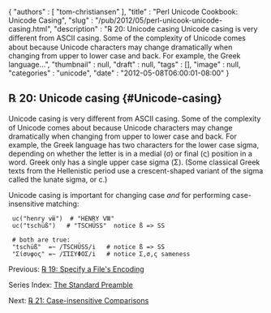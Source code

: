{
   "authors" : [
      "tom-christiansen"
   ],
   "title" : "Perl Unicode Cookbook: Unicode Casing",
   "slug" : "/pub/2012/05/perl-unicook-unicode-casing.html",
   "description" : "℞ 20: Unicode casing Unicode casing is very diﬀerent from ASCII casing. Some of the complexity of Unicode comes about because Unicode characters may change dramatically when changing from upper to lower case and back. For example, the Greek language...",
   "thumbnail" : null,
   "draft" : null,
   "tags" : [],
   "image" : null,
   "categories" : "unicode",
   "date" : "2012-05-08T06:00:01-08:00"
}





℞ 20: Unicode casing {#Unicode-casing}
--------------------

Unicode casing is very diﬀerent from ASCII casing. Some of the
complexity of Unicode comes about because Unicode characters may change
dramatically when changing from upper to lower case and back. For
example, the Greek language has two characters for the lower case sigma,
depending on whether the letter is in a medial (σ) or final (ς) position
in a word. Greek only has a single upper case sigma (Σ). (Some classical
Greek texts from the Hellenistic period use a crescent-shaped variant of
the sigma called the lunate sigma, or ϲ.)

Unicode casing is important for changing case *and* for performing
case-insensitive matching:

     uc("henry ⅷ")  # "HENRY Ⅷ"
     uc("tschüß")   # "TSCHÜSS"  notice ß => SS

     # both are true:
     "tschüß"  =~ /TSCHÜSS/i   # notice ß => SS
     "Σίσυφος" =~ /ΣΊΣΥΦΟΣ/i   # notice Σ,σ,ς sameness

Previous: [℞ 19: Specify a File's
Encoding](/media/_pub_2012_05_perl-unicook-unicode-casing/perlunicook-specify-a-files-encoding.html)

Series Index: [The Standard
Preamble](/media/_pub_2012_05_perl-unicook-unicode-casing/perlunicook-standard-preamble.html)

Next: [℞ 21: Case-insensitive
Comparisons](/media/_pub_2012_05_perl-unicook-unicode-casing/perlunicook-case-insensitive-comparisons.html)


